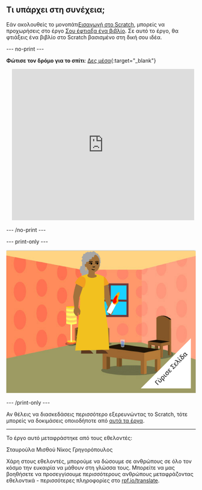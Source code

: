## Τι υπάρχει στη συνέχεια;

Εάν ακολουθείς το μονοπάτι[Εισαγωγή στο Scratch](https://projects.raspberrypi.org/el-GR/pathway/scratch-intro), μπορείς να προχωρήσεις στο έργο [Σου έφτιαξα ένα βιβλίο](https://projects.raspberrypi.org/el-GR/projects/i-made-you-a-book). Σε αυτό το έργο, θα φτιάξεις ένα βιβλίο στο Scratch βασισμένο στη δική σου ιδέα.

--- no-print ---

**Φώτισε τον δρόμο για το σπίτι**: [Δες μέσα](https://scratch.mit.edu/projects/599651243/editor){:target="_blank"}
<div class="scratch-preview" style="margin-left: 15px;">
  <iframe allowtransparency="true" width="485" height="402" src="https://scratch.mit.edu/projects/embed/599651243/?autostart=false" frameborder="0"></iframe>
</div>

--- /no-print ---

--- print-only ---

![Ένα έργο «Σου έφτιαξα ένα βιβλίο».](images/book-cover.png)

--- /print-only ---

Αν θέλεις να διασκεδάσεις περισσότερο εξερευνώντας το Scratch, τότε μπορείς να δοκιμάσεις οποιοδήποτε από [αυτά τα έργα](https://projects.raspberrypi.org/el-GR/projects?software%5B%5D=scratch&curriculum%5B%5D=%201).

***
Το έργο αυτό μεταφράστηκε από τους εθελοντές:

Σταυρούλα Μισθού
Νίκος Γρηγορόπουλος

Χάρη στους εθελοντές, μπορούμε να δώσουμε σε ανθρώπους σε όλο τον κόσμο την ευκαιρία να μάθουν στη γλώσσα τους. Μπορείτε να μας βοηθήσετε να προσεγγίσουμε περισσότερους ανθρώπους μεταφράζοντας εθελοντικά - περισσότερες πληροφορίες στο [rpf.io/translate](https://rpf.io/translate).
